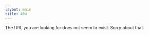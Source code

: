 ```yaml
---
layout: main
title: 404
---
```


The URL you are looking for does not seem to exist. 
Sorry about that.